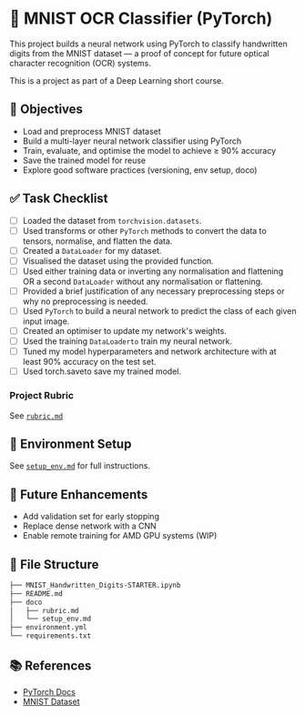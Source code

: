 
# 🧠 MNIST OCR Classifier (PyTorch)

This project builds a neural network using PyTorch to classify handwritten digits from the MNIST dataset — a proof of concept for future optical character recognition (OCR) systems.

This is a project as part of a Deep Learning short course.

## 📌 Objectives

- Load and preprocess MNIST dataset
- Build a multi-layer neural network classifier using PyTorch
- Train, evaluate, and optimise the model to achieve ≥ 90% accuracy
- Save the trained model for reuse
- Explore good software practices (versioning, env setup, doco)

## ✅ Task Checklist

- [ ] Loaded the dataset from `torchvision.datasets`.
- [ ] Used transforms or other `PyTorch` methods to convert the data to tensors, normalise, and flatten the data.
- [ ] Created a `DataLoader` for my dataset.
- [ ] Visualised the dataset using the provided function.
- [ ] Used either training data or inverting any normalisation and flattening OR a second `DataLoader` without any normalisation or flattening.
- [ ] Provided a brief justification of any necessary preprocessing steps or why no preprocessing is needed.
- [ ] Used `PyTorch` to build a neural network to predict the class of each given input image.
- [ ] Created an optimiser to update my network's weights.
- [ ] Used the training `DataLoaderto` train my neural network.
- [ ] Tuned my model hyperparameters and network architecture with at least 90% accuracy on the test set.
- [ ] Used torch.saveto save my trained model.

### Project Rubric

See [`rubric.md`](/doco/rubric.md)

## 🧪 Environment Setup

See [`setup_env.md`](/doco/setup_env.md) for full instructions.

## 🚀 Future Enhancements

- Add validation set for early stopping
- Replace dense network with a CNN
- Enable remote training for AMD GPU systems (WIP)

## 📂 File Structure

```bash
├── MNIST_Handwritten_Digits-STARTER.ipynb
├── README.md
├── doco
│   ├── rubric.md
│   └── setup_env.md
├── environment.yml
└── requirements.txt
```

## 📚 References

- [PyTorch Docs](https://pytorch.org/docs/stable/index.html)
- [MNIST Dataset](http://yann.lecun.com/exdb/mnist/)
